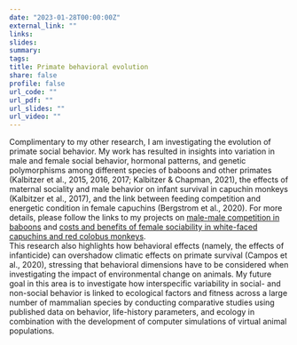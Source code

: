 ```yaml
---
date: "2023-01-28T00:00:00Z"
external_link: ""
links:
slides:
summary:
tags:
title: Primate behavioral evolution
share: false
profile: false
url_code: ""
url_pdf: ""
url_slides: ""
url_video: ""
---
```


Complimentary to my other research, I am investigating the evolution of primate social behavior. My work has resulted in insights into variation in male and female social behavior, hormonal patterns, and genetic polymorphisms among different species of baboons and other primates (Kalbitzer et al., 2015, 2016, 2017; Kalbitzer & Chapman, 2021), the effects of maternal sociality and male behavior on infant survival in capuchin monkeys (Kalbitzer et al., 2017), and the link between feeding competition and energetic condition in female capuchins (Bergstrom et al., 2020). For more details, please follow the links to my projects on [male-male competition in baboons](/project/05_male-competition) and [costs and benefits of female sociability in white-faced capuchins and red colobus monkeys](/project/04_female-sociability).  
This research also highlights how behavioral effects (namely, the effects of infanticide) can overshadow climatic effects on primate survival (Campos et al., 2020), stressing that behavioral dimensions have to be considered when investigating the impact of environmental change on animals. My future goal in this area is to investigate how interspecific variability in social- and non-social behavior is linked to ecological factors and fitness across a large number of mammalian species by conducting comparative studies using published data on behavior, life-history parameters, and ecology in combination with the development of computer simulations of virtual animal populations.




